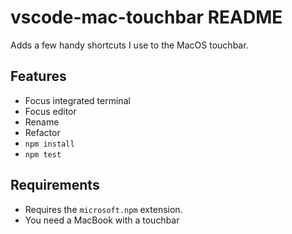 # vscode-mac-touchbar README

Adds a few handy shortcuts I use to the MacOS touchbar.

## Features

- Focus integrated terminal
- Focus editor
- Rename
- Refactor
- `npm install`
- `npm test`

## Requirements

- Requires the `microsoft.npm` extension.
- You need a MacBook with a touchbar

